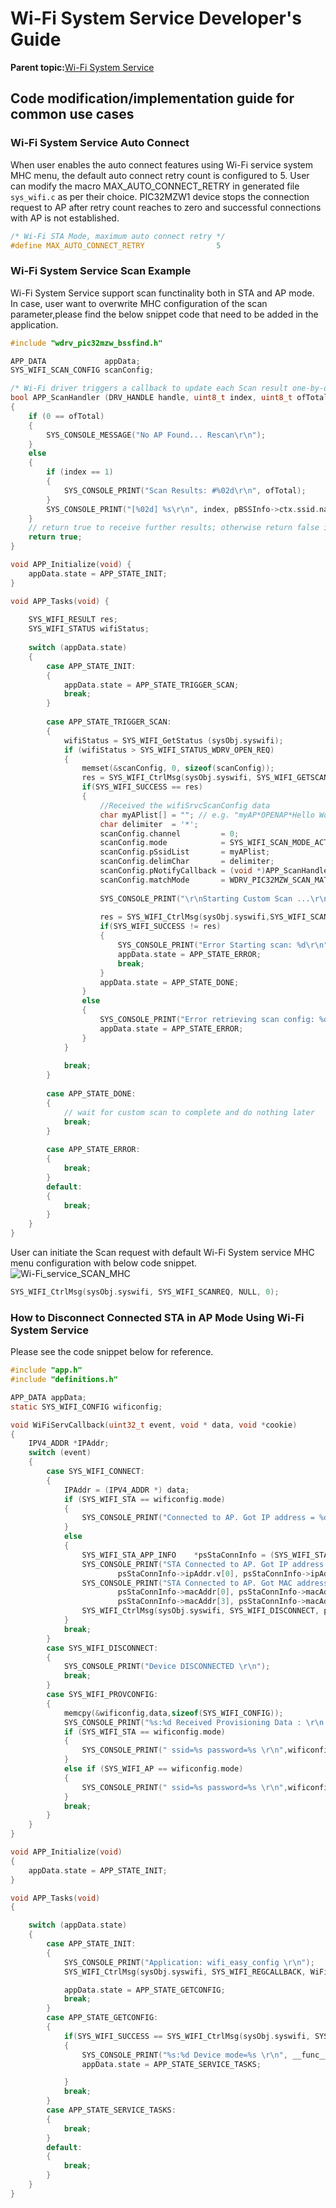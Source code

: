 # Wi-Fi System Service Developer's Guide

**Parent topic:**[Wi-Fi System Service](GUID-6EA44F54-91D8-42F6-A226-793CA7D06695.md)

## **Code modification/implementation guide for common use cases**

### **Wi-Fi System Service Auto Connect**

When user enables the auto connect features using Wi-Fi service system MHC menu, the default auto connect retry count is configured to 5. User can modify the macro MAX\_AUTO\_CONNECT\_RETRY in generated file `sys_wifi.c` as per their choice. PIC32MZW1 device stops the connection request to AP after retry count reaches to zero and successful connections with AP is not established.

```C
/* Wi-Fi STA Mode, maximum auto connect retry */
#define MAX_AUTO_CONNECT_RETRY                5
```

### **Wi-Fi System Service Scan Example**

Wi-Fi System Service support scan functinality both in STA and AP mode.<br />In case, user want to overwrite MHC configuration of the scan parameter,please find the below snippet code that need to be added in the application.

```C
#include "wdrv_pic32mzw_bssfind.h"

APP_DATA             appData;
SYS_WIFI_SCAN_CONFIG scanConfig;

/* Wi-Fi driver triggers a callback to update each Scan result one-by-one*/
bool APP_ScanHandler (DRV_HANDLE handle, uint8_t index, uint8_t ofTotal, WDRV_PIC32MZW_BSS_INFO *pBSSInfo)
{
    if (0 == ofTotal) 
    {
        SYS_CONSOLE_MESSAGE("No AP Found... Rescan\r\n");
    } 
    else 
    {
        if (index == 1)
        {
            SYS_CONSOLE_PRINT("Scan Results: #%02d\r\n", ofTotal);
        }
        SYS_CONSOLE_PRINT("[%02d] %s\r\n", index, pBSSInfo->ctx.ssid.name);
    }
    // return true to receive further results; otherwise return false if desired
    return true;
}

void APP_Initialize(void) {
    appData.state = APP_STATE_INIT;
}

void APP_Tasks(void) {
    
    SYS_WIFI_RESULT res;
    SYS_WIFI_STATUS wifiStatus;
    
    switch (appData.state) 
    {
        case APP_STATE_INIT:
        {
            appData.state = APP_STATE_TRIGGER_SCAN;
            break;
        }
        
        case APP_STATE_TRIGGER_SCAN:
        {
            wifiStatus = SYS_WIFI_GetStatus (sysObj.syswifi);
            if (wifiStatus > SYS_WIFI_STATUS_WDRV_OPEN_REQ)
            {
                memset(&scanConfig, 0, sizeof(scanConfig));
                res = SYS_WIFI_CtrlMsg(sysObj.syswifi, SYS_WIFI_GETSCANCONFIG, &scanConfig, sizeof(SYS_WIFI_SCAN_CONFIG));
                if(SYS_WIFI_SUCCESS == res)
                {
                    //Received the wifiSrvcScanConfig data
                    char myAPlist[] = ""; // e.g. "myAP*OPENAP*Hello World!"
                    char delimiter  = '*';
                    scanConfig.channel         = 0;
                    scanConfig.mode            = SYS_WIFI_SCAN_MODE_ACTIVE;
                    scanConfig.pSsidList       = myAPlist;
                    scanConfig.delimChar       = delimiter;
                    scanConfig.pNotifyCallback = (void *)APP_ScanHandler;
                    scanConfig.matchMode       = WDRV_PIC32MZW_SCAN_MATCH_MODE_FIND_ALL;
                    
                    SYS_CONSOLE_PRINT("\r\nStarting Custom Scan ...\r\n");
                    
                    res = SYS_WIFI_CtrlMsg(sysObj.syswifi,SYS_WIFI_SCANREQ,&scanConfig,sizeof(SYS_WIFI_SCAN_CONFIG));
                    if(SYS_WIFI_SUCCESS != res)
                    {
                        SYS_CONSOLE_PRINT("Error Starting scan: %d\r\n", res);
                        appData.state = APP_STATE_ERROR;
                        break;
                    }
                    appData.state = APP_STATE_DONE;
                }
                else
                {
                    SYS_CONSOLE_PRINT("Error retrieving scan config: %d\r\n", res);
                    appData.state = APP_STATE_ERROR;
                }
            }
            
            break;
        }
        
        case APP_STATE_DONE:
        {
            // wait for custom scan to complete and do nothing later
            break;
        }
        
        case APP_STATE_ERROR:
        {
            break;
        }
        default:
        {
            break;
        }
    }
}
```

User can initiate the Scan request with default Wi-Fi System service MHC menu configuration with below code snippet.<br />![Wi-Fi_service_SCAN_MHC](GUID-9EA32460-F0D2-41DD-BE01-A04F171A5154-low.png)

```C
SYS_WIFI_CtrlMsg(sysObj.syswifi, SYS_WIFI_SCANREQ, NULL, 0);
```

### **How to Disconnect Connected STA in AP Mode Using Wi-Fi System Service**

Please see the code snippet below for reference.

```C
#include "app.h"
#include "definitions.h"

APP_DATA appData;
static SYS_WIFI_CONFIG wificonfig;

void WiFiServCallback(uint32_t event, void * data, void *cookie) 
{
    IPV4_ADDR *IPAddr;
    switch (event) 
    {
        case SYS_WIFI_CONNECT:
        {
            IPAddr = (IPV4_ADDR *) data;
            if (SYS_WIFI_STA == wificonfig.mode) 
            {
                SYS_CONSOLE_PRINT("Connected to AP. Got IP address = %d.%d.%d.%d \r\n", IPAddr->v[0], IPAddr->v[1], IPAddr->v[2], IPAddr->v[3]);
            } 
            else 
            {
                SYS_WIFI_STA_APP_INFO    *psStaConnInfo = (SYS_WIFI_STA_APP_INFO *)data;
                SYS_CONSOLE_PRINT("STA Connected to AP. Got IP address = %d.%d.%d.%d \r\n", 
                        psStaConnInfo->ipAddr.v[0], psStaConnInfo->ipAddr.v[1], psStaConnInfo->ipAddr.v[2], psStaConnInfo->ipAddr.v[3]);                
                SYS_CONSOLE_PRINT("STA Connected to AP. Got MAC address = %x:%x:%x:%x:%x:%x \r\n", 
                        psStaConnInfo->macAddr[0], psStaConnInfo->macAddr[1], psStaConnInfo->macAddr[2],
                        psStaConnInfo->macAddr[3], psStaConnInfo->macAddr[4], psStaConnInfo->macAddr[5]);
                SYS_WIFI_CtrlMsg(sysObj.syswifi, SYS_WIFI_DISCONNECT, psStaConnInfo->macAddr, 6);
            }
            break;
        }
        case SYS_WIFI_DISCONNECT:
        {
            SYS_CONSOLE_PRINT("Device DISCONNECTED \r\n");
            break;
        }
        case SYS_WIFI_PROVCONFIG:
        {
            memcpy(&wificonfig,data,sizeof(SYS_WIFI_CONFIG));
            SYS_CONSOLE_PRINT("%s:%d Received Provisioning Data : \r\n Device mode=%s \r\n", __func__, __LINE__, (wificonfig.mode == SYS_WIFI_STA) ? "STA" : "AP");
            if (SYS_WIFI_STA == wificonfig.mode) 
            {
                SYS_CONSOLE_PRINT(" ssid=%s password=%s \r\n",wificonfig.staConfig.ssid,wificonfig.staConfig.psk);
            } 
            else if (SYS_WIFI_AP == wificonfig.mode) 
            {
                SYS_CONSOLE_PRINT(" ssid=%s password=%s \r\n",wificonfig.apConfig.ssid,wificonfig.apConfig.psk);
            }            
            break;
        }
    }
}

void APP_Initialize(void) 
{
    appData.state = APP_STATE_INIT;
}

void APP_Tasks(void) 
{

    switch (appData.state) 
    {
        case APP_STATE_INIT:
        {
            SYS_CONSOLE_PRINT("Application: wifi_easy_config \r\n");
            SYS_WIFI_CtrlMsg(sysObj.syswifi, SYS_WIFI_REGCALLBACK, WiFiServCallback, sizeof (uint8_t *));

            appData.state = APP_STATE_GETCONFIG;
            break;
        }
        case APP_STATE_GETCONFIG:
        {
            if(SYS_WIFI_SUCCESS == SYS_WIFI_CtrlMsg(sysObj.syswifi, SYS_WIFI_GETWIFICONFIG, &wificonfig, sizeof(SYS_WIFI_CONFIG)))
            {
                SYS_CONSOLE_PRINT("%s:%d Device mode=%s \r\n", __func__, __LINE__, (wificonfig.mode == SYS_WIFI_STA) ? "STA" : "AP");
                appData.state = APP_STATE_SERVICE_TASKS;

            }            
            break;
        }
        case APP_STATE_SERVICE_TASKS:
        {
            break;
        }
        default:
        {
            break;
        }
    }
}
```

